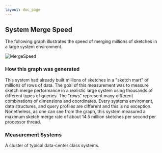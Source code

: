 ```yaml
---
layout: doc_page
---
```



## System Merge Speed
The following graph illustrates the speed of merging millions of sketches in a large system environment.

<img class="doc-img-full" src="{{site.docs_img_dir}}/theta/MergeSpeed.png" alt="MergeSpeed" />

### How this graph was generated

This system had already built millions of sketches in a "sketch mart" of millions of rows of data.  The goal of this measurement was to measure sketch merge performance in a realistic large system using thousands of different types of queries.  The "rows" represent many different combinations of dimensions and coordinates.  Every systems enviroment, data structures, and query profiles are different and this is no exception.  Nonetheless, as one can see from the graph, this system measured a maximum sketch merge rate of about 14.5 million sketches per second per processor thread.

### Measurement Systems
A cluster of typical data-center class systems.

